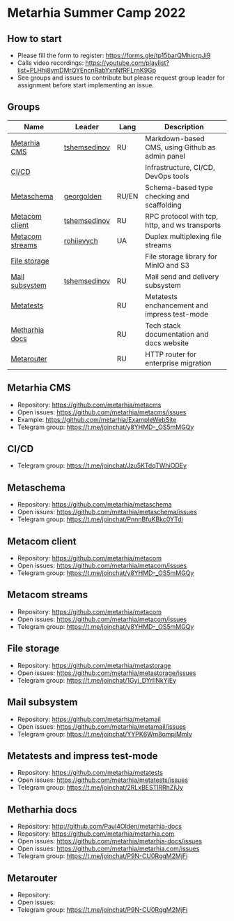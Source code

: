 # Metarhia Summer Camp 2022

## How to start

- Please fill the form to register: https://forms.gle/tp15barQMhicrpJi9
- Calls video recordings: https://youtube.com/playlist?list=PLHhi8ymDMrQYEncnRabYxnNfRFLrnK9Gp
- See groups and issues to contribute but please request group leader for assignment before start implementing an issue.

## Groups

| Name                                | Leader                                          | Lang | Description |
|-------------------------------------|-------------------------------------------------|------|-------------|
| [Metarhia CMS](#metarhia-cms)       | [tshemsedinov](https://github.com/tshemsedinov) | RU   | Markdown-based CMS, using Github as admin panel |
| [CI/CD](#cicd)                      |                                                 |      | Infrastructure, CI/CD, DevOps tools |
| [Metaschema](#metaschema)           | [georgolden](https://github.com/georgolden)     | RU/EN | Schema-based type checking and scaffolding |
| [Metacom client](#metacom-client)   | [tshemsedinov](https://github.com/tshemsedinov) | RU   | RPC protocol with tcp, http, and ws transports |
| [Metacom streams](#metacom-streams) | [rohiievych](https://github.com/rohiievych)     | UA   | Duplex multiplexing file streams |
| [File storage](#file-storage)       |                                                 |      | File storage library for MinIO and S3 |
| [Mail subsystem](#mail-subsystem)   | [tshemsedinov](https://github.com/tshemsedinov) | RU   | Mail send and delivery subsystem |
| [Metatests](#metatests)             |                                                 | RU   | Metatests enchancement and impress test-mode |
| [Metharhia docs](#metarhia-docs)    |                                                 | RU   | Tech stack documentation and docs website |
| [Metarouter](#metarouter)           |                                                 | RU   | HTTP router for enterprise migration |

## Metarhia CMS

- Repository: https://github.com/metarhia/metacms
- Open issues: https://github.com/metarhia/metacms/issues
- Example: https://github.com/metarhia/ExampleWebSite
- Telegram group: https://t.me/joinchat/y8YHMD-_OS5mMGQy

## CI/CD

- Telegram group: https://t.me/joinchat/Jzu5KTdqTWhiODEy

## Metaschema

- Repository: https://github.com/metarhia/metaschema
- Open issues: https://github.com/metarhia/metaschema/issues
- Telegram group: https://t.me/joinchat/PnnnBfuKBkc0YTdi

## Metacom client

- Repository: https://github.com/metarhia/metacom
- Open issues: https://github.com/metarhia/metacom/issues
- Telegram group: https://t.me/joinchat/y8YHMD-_OS5mMGQy

## Metacom streams

- Repository: https://github.com/metarhia/metacom
- Open issues: https://github.com/metarhia/metacom/issues
- Telegram group: https://t.me/joinchat/y8YHMD-_OS5mMGQy

## File storage

- Repository: https://github.com/metarhia/metastorage
- Open issues: https://github.com/metarhia/metastorage/issues
- Telegram group: https://t.me/joinchat/1Gyj_DYrIlNkYjEy

## Mail subsystem

- Repository: https://github.com/metarhia/metamail
- Open issues: https://github.com/metarhia/metamail/issues
- Telegram group: https://t.me/joinchat/YYPK6Wm8ompjMmIy

## Metatests and impress test-mode

- Repository: https://github.com/metarhia/metatests
- Open issues: https://github.com/metarhia/metatests/issues
- Telegram group: https://t.me/joinchat/2RLxBESTlRRhZjUy

## Metharhia docs

- Repository: http://github.com/Paul4Olden/metarhia-docs
- Repository: https://github.com/metarhia/metarhia.com
- Open issues: https://github.com/metarhia/metarhia-docs/issues
- Open issues: https://github.com/metarhia/metarhia.com/issues
- Telegram group: https://t.me/joinchat/P9N-CU0RggM2MjFi

## Metarouter

- Repository:
- Open issues:
- Telegram group: https://t.me/joinchat/P9N-CU0RggM2MjFi
